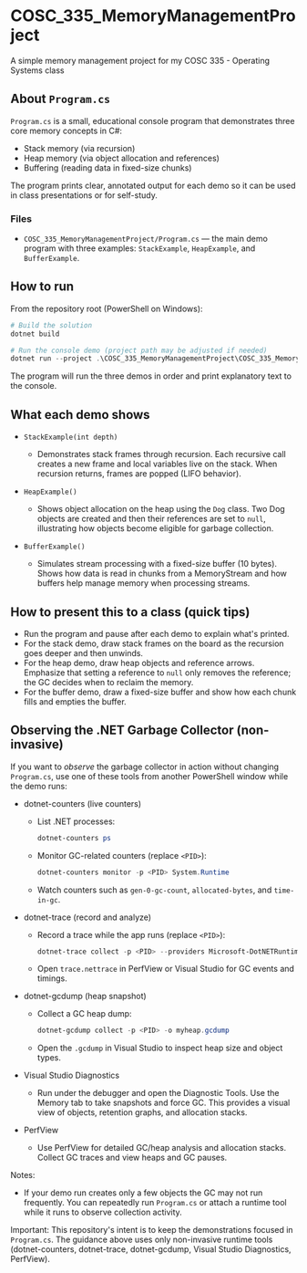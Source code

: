 # COSC_335_MemoryManagementProject
A simple memory management project for my COSC 335 - Operating Systems class

## About `Program.cs`

`Program.cs` is a small, educational console program that demonstrates three core memory concepts in C#:

- Stack memory (via recursion)
- Heap memory (via object allocation and references)
- Buffering (reading data in fixed-size chunks)

The program prints clear, annotated output for each demo so it can be used in class presentations or for self-study.

### Files

- `COSC_335_MemoryManagementProject/Program.cs` — the main demo program with three examples: `StackExample`, `HeapExample`, and `BufferExample`.

## How to run

From the repository root (PowerShell on Windows):

```powershell
# Build the solution
dotnet build

# Run the console demo (project path may be adjusted if needed)
dotnet run --project .\COSC_335_MemoryManagementProject\COSC_335_MemoryManagementProject.csproj
```

The program will run the three demos in order and print explanatory text to the console.

## What each demo shows

- `StackExample(int depth)`
	- Demonstrates stack frames through recursion. Each recursive call creates a new frame and local variables live on the stack. When recursion returns, frames are popped (LIFO behavior).

- `HeapExample()`
	- Shows object allocation on the heap using the `Dog` class. Two Dog objects are created and then their references are set to `null`, illustrating how objects become eligible for garbage collection.

- `BufferExample()`
	- Simulates stream processing with a fixed-size buffer (10 bytes). Shows how data is read in chunks from a MemoryStream and how buffers help manage memory when processing streams.

## How to present this to a class (quick tips)

- Run the program and pause after each demo to explain what's printed.
- For the stack demo, draw stack frames on the board as the recursion goes deeper and then unwinds.
- For the heap demo, draw heap objects and reference arrows. Emphasize that setting a reference to `null` only removes the reference; the GC decides when to reclaim the memory.
- For the buffer demo, draw a fixed-size buffer and show how each chunk fills and empties the buffer.

## Observing the .NET Garbage Collector (non-invasive)

If you want to *observe* the garbage collector in action without changing `Program.cs`, use one of these tools from another PowerShell window while the demo runs:

- dotnet-counters (live counters)
	- List .NET processes:
		```powershell
		dotnet-counters ps
		```
	- Monitor GC-related counters (replace `<PID>`):
		```powershell
		dotnet-counters monitor -p <PID> System.Runtime
		```
	- Watch counters such as `gen-0-gc-count`, `allocated-bytes`, and `time-in-gc`.

- dotnet-trace (record and analyze)
	- Record a trace while the app runs (replace `<PID>`):
		```powershell
		dotnet-trace collect -p <PID> --providers Microsoft-DotNETRuntime:4:5 -o trace.nettrace
		```
	- Open `trace.nettrace` in PerfView or Visual Studio for GC events and timings.

- dotnet-gcdump (heap snapshot)
	- Collect a GC heap dump:
		```powershell
		dotnet-gcdump collect -p <PID> -o myheap.gcdump
		```
	- Open the `.gcdump` in Visual Studio to inspect heap size and object types.

- Visual Studio Diagnostics
	- Run under the debugger and open the Diagnostic Tools. Use the Memory tab to take snapshots and force GC. This provides a visual view of objects, retention graphs, and allocation stacks.

- PerfView
	- Use PerfView for detailed GC/heap analysis and allocation stacks. Collect GC traces and view heaps and GC pauses.

Notes:
- If your demo run creates only a few objects the GC may not run frequently. You can repeatedly run `Program.cs` or attach a runtime tool while it runs to observe collection activity.

Important: This repository's intent is to keep the demonstrations focused in `Program.cs`. The guidance above uses only non-invasive runtime tools (dotnet-counters, dotnet-trace, dotnet-gcdump, Visual Studio Diagnostics, PerfView).
